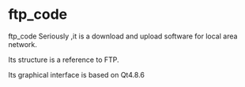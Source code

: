 ftp_code
========

ftp_code
Seriously ,it is a download and upload software for local area network.

Its structure is a reference to FTP.

Its graphical interface is based on Qt4.8.6


